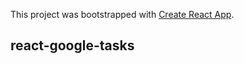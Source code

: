 This project was bootstrapped with [Create React App](https://github.com/facebook/create-react-app).

## react-google-tasks
